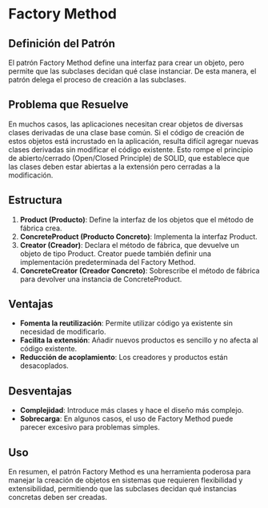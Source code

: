 # Factory Method

## Definición del Patrón

El patrón Factory Method define una interfaz para crear un objeto, pero permite que las subclases decidan qué clase instanciar. De esta manera, el patrón delega el proceso de creación a las subclases.

## Problema que Resuelve
En muchos casos, las aplicaciones necesitan crear objetos de diversas clases derivadas de una clase base común. Si el código de creación de estos objetos está incrustado en la aplicación, resulta difícil agregar nuevas clases derivadas sin modificar el código existente. Esto rompe el principio de abierto/cerrado (Open/Closed Principle) de SOLID, que establece que las clases deben estar abiertas a la extensión pero cerradas a la modificación.

## Estructura

1. **Product (Producto)**: Define la interfaz de los objetos que el método de fábrica crea.
2. **ConcreteProduct (Producto Concreto)**: Implementa la interfaz Product.
3. **Creator (Creador)**: Declara el método de fábrica, que devuelve un objeto de tipo Product. Creator puede también definir una implementación predeterminada del Factory Method.
4. **ConcreteCreator (Creador Concreto)**: Sobrescribe el método de fábrica para devolver una instancia de ConcreteProduct.

## Ventajas

* **Fomenta la reutilización**: Permite utilizar código ya existente sin necesidad de modificarlo.
* **Facilita la extensión**: Añadir nuevos productos es sencillo y no afecta al código existente.
* **Reducción de acoplamiento**: Los creadores y productos están desacoplados.

## Desventajas

* **Complejidad**: Introduce más clases y hace el diseño más complejo.
* **Sobrecarga**: En algunos casos, el uso de Factory Method puede parecer excesivo para problemas simples.

## Uso

En resumen, el patrón Factory Method es una herramienta poderosa para manejar la creación de objetos en sistemas que requieren flexibilidad y extensibilidad, permitiendo que las subclases decidan qué instancias concretas deben ser creadas.